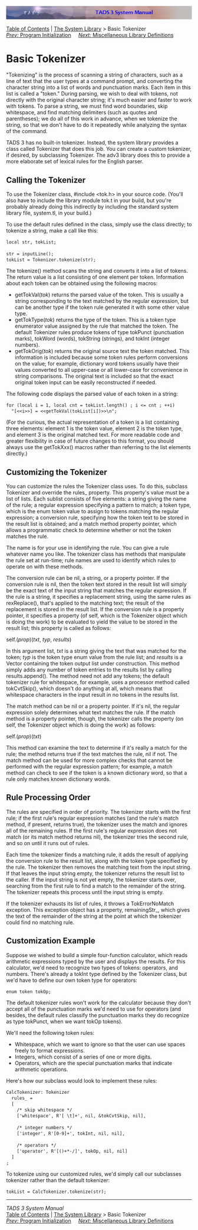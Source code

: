 ---
---
<div class="topbar">

<img src="topbar.jpg" data-border="0" />

</div>

<div class="nav">

<a href="toc.html" class="nav">Table of Contents</a> \|
<a href="lib.html" class="nav">The System Library</a> \> Basic
Tokenizer  
<span class="navnp"><a href="init.html" class="nav"><em>Prev:</em> Program Initialization</a>
   
<a href="libmisc.html" class="nav"><em>Next:</em> Miscellaneous Library
Definitions</a>     </span>

</div>

<div class="main">

# Basic Tokenizer

"Tokenizing" is the process of scanning a string of characters, such as
a line of text that the user types at a command prompt, and converting
the character string into a list of words and punctuation marks. Each
item in this list is called a "token." During parsing, we wish to deal
with tokens, not directly with the original character string; it's much
easier and faster to work with tokens. To parse a string, we must find
word boundaries, skip whitespace, and find matching delimiters (such as
quotes and parentheses); we do all of this work in advance, when we
tokenize the string, so that we don't have to do it repeatedly while
analyzing the syntax of the command.

TADS 3 has no built-in tokenizer. Instead, the system library provides a
class called Tokenizer that does this job. You can create a custom
tokenizer, if desired, by subclassing Tokenizer. The adv3 library does
this to provide a more elaborate set of lexical rules for the English
parser.

## Calling the Tokenizer

To use the Tokenizer class, <span class="code">\#include
\<tok.h\></span> in your source code. (You'll also have to include the
library module tok.t in your build, but you're probably already doing
this indirectly by including the standard system library file,
system.tl, in your build.)

To use the default rules defined in the class, simply use the class
directly; to tokenize a string, make a call like this:

<div class="code">

    local str, tokList;

    str = inputLine();
    tokList = Tokenizer.tokenize(str);

</div>

The <span class="code">tokenize()</span> method scans the string and
converts it into a list of tokens. The return value is a list consisting
of one element per token. Information about each token can be obtained
using the following macros:

- <span class="code">getTokVal(*tok*)</span> returns the parsed value of
  the token. This is usually a string corresponding to the text matched
  by the regular expression, but can be another type if the token rule
  generated it with some other value type.
- <span class="code">getTokType(*tok*)</span> returns the type of the
  token. This is a token type enumerator value assigned by the rule that
  matched the token. The default Tokenizer rules produce tokens of type
  <span class="code">tokPunct</span> (punctuation marks),
  <span class="code">tokWord</span> (words),
  <span class="code">tokString</span> (strings), and
  <span class="code">tokInt</span> (integer numbers).
- <span class="code">getTokOrig(*tok*)</span> returns the original
  source text the token matched. This information is included because
  some token rules perform conversions on the value; for example,
  dictionary word tokens usually have their values converted to all
  upper-case or all lower-case for convenience in string comparisons.
  The original text is included so that the exact original token input
  can be easily reconstructed if needed.

The following code displays the parsed value of each token in a string:

<div class="code">

    for (local i = 1, local cnt = tokList.length() ; i <= cnt ; ++i)
      "[<<i>>] = <<getTokVal(tokList[i])>>\n";

</div>

(For the curious, the actual representation of a token is a list
containing three elements: element 1 is the token value, element 2 is
the token type, and element 3 is the original matched text. For more
readable code and greater flexibility in case of future changes to this
format, you should always use the <span class="code">getTokXxx()</span>
macros rather than referring to the list elements directly.)

## Customizing the Tokenizer

You can customize the rules the Tokenizer class uses. To do this,
subclass Tokenizer and override the <span class="code">rules\_</span>
property. This property's value must be a list of lists. Each sublist
consists of five elements: a string giving the name of the rule; a
regular expression specifying a pattern to match; a token type, which is
the enum token value to assign to tokens matching the regular
expression; a conversion rule, specifying how the token text to be
stored in the result list is obtained; and a match method property
pointer, which allows a programmatic check to determine whether or not
the token matches the rule.

The name is for your use in identifying the rule. You can give a rule
whatever name you like. The tokenizer class has methods that manipulate
the rule set at run-time; rule names are used to identify which rules to
operate on with these methods.

The conversion rule can be <span class="code">nil</span>, a string, or a
property pointer. If the conversion rule is
<span class="code">nil</span>, then the token text stored in the result
list will simply be the exact text of the input string that matches the
regular expression. If the rule is a string, it specifies a replacement
string, using the same rules as <span class="code">rexReplace()</span>,
that's applied to the matching text; the result of the replacement is
stored in the result list. If the conversion rule is a property pointer,
it specifies a property (of <span class="code">self</span>, which is the
Tokenizer object which is doing the work) to be evaluated to yield the
value to be stored in the result list; this property is called as
follows:

<span class="code">self.(*prop*)(*txt*, *typ*, *results*)</span>

In this argument list, *txt* is a string giving the text that was
matched for the token; *typ* is the token type enum value from the rule
list; and *results* is a Vector containing the token output list under
construction. This method simply adds any number of token entries to the
results list by calling <span class="code">results.append()</span>. The
method need not add any tokens; the default tokenizer rule for
whitespace, for example, uses a processor method called
<span class="code">tokCvtSkip()</span>, which doesn't do anything at
all, which means that whitespace characters in the input result in no
tokens in the results list.

The match method can be <span class="code">nil</span> or a property
pointer. If it's <span class="code">nil</span>, the regular expression
solely determines what text matches the rule. If the match method is a
property pointer, though, the tokenizer calls the property (on
<span class="code">self</span>, the Tokenizer object which is doing the
work) as follows:

<span class="code">self.(*prop*)(*txt*)</span>

This method can examine the text to determine if it's really a match for
the rule; the method returns true if the text matches the rule, nil if
not. The match method can be used for more complex checks that cannot be
performed with the regular expression pattern; for example, a match
method can check to see if the token is a known dictionary word, so that
a rule only matches known dictionary words.

## Rule Processing Order

The rules are specified in order of priority. The tokenizer starts with
the first rule; if the first rule's regular expression matches (and the
rule's match method, if present, returns
<span class="code">true</span>), the tokenizer uses the match and
ignores all of the remaining rules. If the first rule's regular
expression does not match (or its match method returns
<span class="code">nil</span>), the tokenizer tries the second rule, and
so on until it runs out of rules.

Each time the tokenizer finds a matching rule, it adds the result of
applying the conversion rule to the result list, along with the token
type specified by the rule. The tokenizer then removes the matching text
from the input string. If that leaves the input string empty, the
tokenizer returns the result list to the caller. If the input string is
not yet empty, the tokenizer starts over, searching from the first rule
to find a match to the remainder of the string. The tokenizer repeats
this process until the input string is empty.

If the tokenizer exhausts its list of rules, it throws a
<span class="code">TokErrorNoMatch</span> exception. This exception
object has a property, <span class="code">remainingStr\_</span>, which
gives the text of the remainder of the string at the point at which the
tokenizer could find no matching rule.

## Customization Example

Suppose we wished to build a simple four-function calculator, which
reads arithmetic expressions typed by the user and displays the results.
For this calculator, we'd need to recognize two types of tokens:
operators, and numbers. There's already a tokInt type defined by the
Tokenizer class, but we'd have to define our own token type for
operators:

<div class="code">

    enum token tokOp;

</div>

The default tokenizer rules won't work for the calculator because they
don't accept all of the punctuation marks we'd need to use for operators
(and besides, the default rules classify the punctuation marks they do
recognize as type tokPunct, when we want tokOp tokens).

We'll need the following token rules:

- Whitespace, which we want to ignore so that the user can use spaces
  freely to format expressions.
- Integers, which consist of a series of one or more digits.
- Operators, which are the special punctuation marks that indicate
  arithmetic operations.

Here's how our subclass would look to implement these rules:

<div class="code">

    CalcTokenizer: Tokenizer
      rules_ =
      [
        /* skip whitespace */
        ['whitespace', R'[ \t]+', nil, &tokCvtSkip, nil],

        /* integer numbers */
        ['integer', R'[0-9]+', tokInt, nil, nil],

        /* operators */
        ['operator', R'[()+*-/]', tokOp, nil, nil]
      ]
    ;

</div>

To tokenize using our customized rules, we'd simply call our subclasses
tokenizer rather than the default tokenizer:

<div class="code">

    tokList = CalcTokenizer.tokenize(str);

</div>

</div>

------------------------------------------------------------------------

<div class="navb">

*TADS 3 System Manual*  
<a href="toc.html" class="nav">Table of Contents</a> \|
<a href="lib.html" class="nav">The System Library</a> \> Basic
Tokenizer  
<span class="navnp"><a href="init.html" class="nav"><em>Prev:</em> Program Initialization</a>
   
<a href="libmisc.html" class="nav"><em>Next:</em> Miscellaneous Library
Definitions</a>     </span>

</div>
